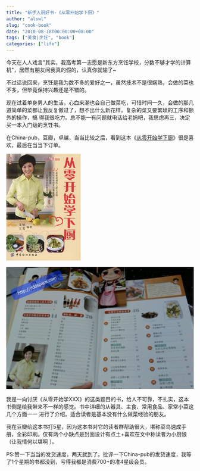 ```yaml
---
title: "新手入厨好书-《从零开始学下厨》"
author: "alswl"
slug: "cook-book"
date: "2010-08-18T00:00:00+08:00"
tags: ["美食|烹饪", "book"]
categories: ["life"]
---
```


今天在人人戏言"其实，我高考第一志愿是新东方烹饪学校，分数不够才学的计算机"，居然有朋友问我真的假的，认真你就输了~

不过话说回来，烹饪是我为数不多的爱好之一，虽然技术不是很娴熟，会做的菜也不多，但毕竟保持兴趣还是不错的。

现在过着单身男人的生活，心血来潮也会自己做菜吃，可惜时间一久，会做的那几道简单的菜都让我反复做过了，想不出什么新花样。复杂的菜又要繁琐的工序和额外的操作，搞
得我很吃力。总不能一有问题就电话给老妈吧，我思虑再三，决定买一本入门级的烹饪书。

在China-pub，豆瓣，卓越，当当比较之后，看到这本《[从零开始学下厨](http://book.douban.com/subject/3136744/
)》很是喜欢，最后在当当下订单。

![image](../../static/images/upload_dropbox/201008/s3174468.jpg)

![image](../../static/images/upload_dropbox/201008/cook_book.jpg)

我是一向讨厌《从零开始学XXX》的这类题目的书，给人不可靠，不扎实，这本书倒是给我带来不一样的感觉。书中详细的从器具、主食、常用食品、家常小菜这几个方面一一
进行了介绍。适合读者是基本没有什么做菜经验的朋友。

我在豆瓣给这本书打5星，因为这本书对它的读者群帮助很大，堪称菜鸟速成手册，全彩印刷。仅有两个小缺点是封面设计有点土+喜欢在文中称读者为小厨娘（让我情何以堪啊
）。

PS:赞一下当当的发货速度，两天就到了。批评一下China-pub的发货速度，我等了1个星期的书都没到，亏得我都是消费700+的准4星级会员。

